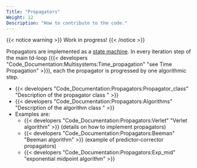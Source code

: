 ```yaml
---
Title: "Propagators"
Weight: 12
Description: "How to contribute to the code."
---
```


{{< notice warning >}}
Work in progress!
{{< /notice >}}


Propagators are implemented as a [state machine](https://en.wikipedia.org/wiki/Finite-state_machine). In every iteration step of the main td-loop ({{< developers "Code_Documentation:Multisystems:Time_propagation" "see Time Propagation" >}}), each the propagator is progressed by one algorithmic step.

* {{< developers "Code_Documentation:Propagators:Propagator_class" "Description of the propagator class " >}} 
* {{< developers "Code_Documentation:Propagators:Algorithms" "Description of the algorithm class " >}} 
* Examples are:
  * {{< developers "Code_Documentation:Propagators:Verlet" "Verlet algorithm" >}} (details on how to implement propagators)
  * {{< developers "Code_Documentation:Propagators:Beeman" "Beeman algorithm" >}} (example of predictor-corrector propagators)
  * {{< developers "Code_Documentation:Propagators:Exp_mid" "exponential midpoint algorithm" >}}